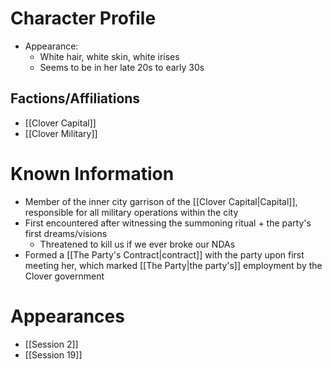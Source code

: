 # Character Profile
- Appearance:
	- White hair, white skin, white irises
	- Seems to be in her late 20s to early 30s

## Factions/Affiliations
- [[Clover Capital]]
- [[Clover Military]]

# Known Information
- Member of the inner city garrison of the [[Clover Capital|Capital]], responsible for all military operations within the city 
- First encountered after witnessing the summoning ritual + the party's first dreams/visions
	- Threatened to kill us if we ever broke our NDAs
- Formed a [[The Party's Contract|contract]] with the party upon first meeting her, which marked [[The Party|the party's]] employment by the Clover government

# Appearances
- [[Session 2]]
- [[Session 19]]
